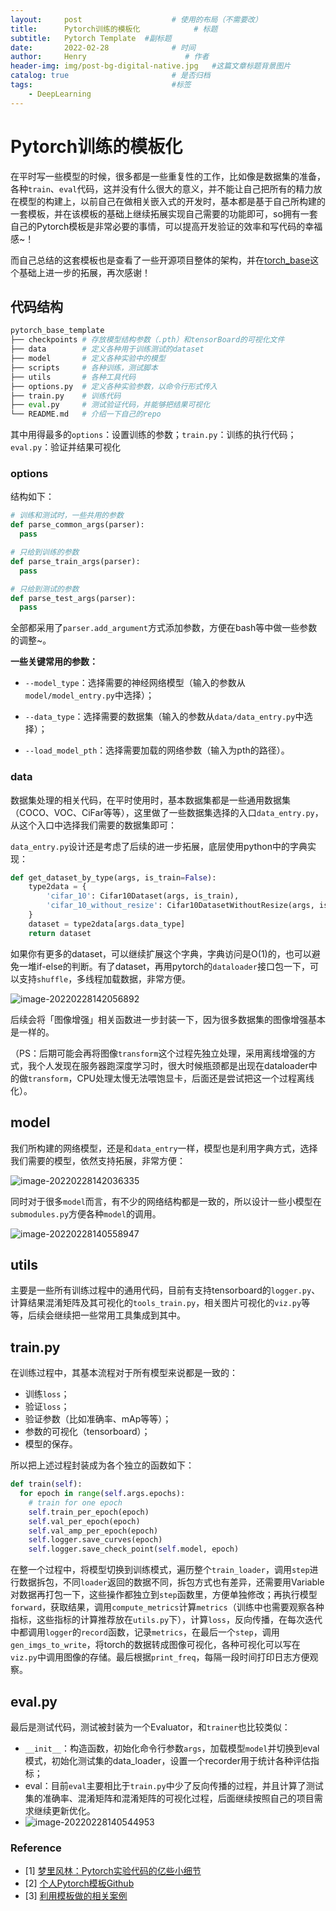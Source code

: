 ```yaml
---
layout:     post                    # 使用的布局（不需要改）
title:      Pytorch训练的模板化            # 标题 
subtitle:   Pytorch Template  #副标题
date:       2022-02-28              # 时间
author:     Henry                      # 作者
header-img: img/post-bg-digital-native.jpg   #这篇文章标题背景图片
catalog: true                       # 是否归档
tags:                               #标签
    - DeepLearning
---
```


# Pytorch训练的模板化

在平时写一些模型的时候，很多都是一些重复性的工作，比如像是数据集的准备，各种`train`、`eval`代码，这并没有什么很大的意义，并不能让自己把所有的精力放在模型的构建上，以前自己在做相关嵌入式的开发时，基本都是基于自己所构建的一套模板，并在该模板的基础上继续拓展实现自己需要的功能即可，so拥有一套自己的Pytorch模板是非常必要的事情，可以提高开发验证的效率和写代码的幸福感~！

而自己总结的这套模板也是查看了一些开源项目整体的架构，并在[torch_base](https://github.com/ahangchen/torch_base)这个基础上进一步的拓展，再次感谢！

## 代码结构

```python
pytorch_base_template
├── checkpoints # 存放模型结构参数（.pth）和tensorBoard的可视化文件
├── data        # 定义各种用于训练测试的dataset
├── model       # 定义各种实验中的模型
├── scripts     # 各种训练，测试脚本
├── utils       # 各种工具代码
├── options.py  # 定义各种实验参数，以命令行形式传入
├── train.py    # 训练代码
├── eval.py     # 测试验证代码，并能够把结果可视化
└── README.md   # 介绍一下自己的repo
```

其中用得最多的`options`：设置训练的参数；`train.py`：训练的执行代码；`eval.py`：验证并结果可视化

### options

结构如下：

```python
# 训练和测试时，一些共用的参数
def parse_common_args(parser):
  pass

# 只给到训练的参数
def parse_train_args(parser):
  pass

# 只给到测试的参数
def parse_test_args(parser):
  pass
```

全部都采用了`parser.add_argument`方式添加参数，方便在bash等中做一些参数的调整~。

**一些关键常用的参数：**

- `--model_type`：选择需要的神经网络模型（输入的参数从`model/model_entry.py`中选择）；
- `--data_type`：选择需要的数据集（输入的参数从`data/data_entry.py`中选择）；

- `--load_model_pth`：选择需要加载的网络参数（输入为pth的路径）。

### data

数据集处理的相关代码，在平时使用时，基本数据集都是一些通用数据集（COCO、VOC、CiFar等等），这里做了一些数据集选择的入口`data_entry.py`，从这个入口中选择我们需要的数据集即可：

`data_entry.py`设计还是考虑了后续的进一步拓展，底层使用python中的字典实现：

```python
def get_dataset_by_type(args, is_train=False):
    type2data = {
        'cifar_10': Cifar10Dataset(args, is_train),
        'cifar_10_without_resize': Cifar10DatasetWithoutResize(args, is_train)
    }
    dataset = type2data[args.data_type]
    return dataset
```

如果你有更多的dataset，可以继续扩展这个字典，字典访问是O(1)的，也可以避免一堆if-else的判断。有了dataset，再用pytorch的`dataloader`接口包一下，可以支持`shuffle`，多线程加载数据，非常方便。

![image-20220228142056892](https://tva1.sinaimg.cn/large/e6c9d24egy1gzt7e2iov0j20vz0u0mz9.jpg)

后续会将「图像增强」相关函数进一步封装一下，因为很多数据集的图像增强基本是一样的。

（PS：后期可能会再将图像`transform`这个过程先独立处理，采用离线增强的方式，我个人发现在服务器跑深度学习时，很大时候瓶颈都是出现在dataloader中的做`transform`，CPU处理太慢无法喂饱显卡，后面还是尝试把这一个过程离线化）。

## model

我们所构建的网络模型，还是和`data_entry`一样，模型也是利用字典方式，选择我们需要的模型，依然支持拓展，非常方便：

![image-20220228142036335](https://tva1.sinaimg.cn/large/e6c9d24egy1gzt7dzpp9vj20w30u0400.jpg)

同时对于很多`model`而言，有不少的网络结构都是一致的，所以设计一些小模型在`submodules.py`方便各种`model`的调用。

![image-20220228140558947](https://tva1.sinaimg.cn/large/e6c9d24egy1gzt73cl15mj208c05g746.jpg)

## utils

主要是一些所有训练过程中的通用代码，目前有支持tensorboard的`logger.py`、计算结果混淆矩阵及其可视化的`tools_train.py`，相关图片可视化的`viz.py`等等，后续会继续把一些常用工具集成到其中。



## train.py

在训练过程中，其基本流程对于所有模型来说都是一致的：

- 训练`loss`；
- 验证`loss`；
- 验证参数（比如准确率、mAp等等）；
- 参数的可视化（tensorboard）；
- 模型的保存。

所以把上述过程封装成为各个独立的函数如下：

```python
def train(self):
  for epoch in range(self.args.epochs):
    # train for one epoch
    self.train_per_epoch(epoch)
    self.val_per_epoch(epoch)
    self.val_amp_per_epoch(epoch)
    self.logger.save_curves(epoch)
    self.logger.save_check_point(self.model, epoch)
```

在整一个过程中，将模型切换到训练模式，遍历整个`train_loader`，调用`step`进行数据拆包，不同`loader`返回的数据不同，拆包方式也有差异，还需要用Variable对数据再打包一下，这些操作都独立到`step`函数里，方便单独修改；再执行模型`forward`，获取结果，调用`compute_metrics`计算`metrics`（训练中也需要观察各种指标，这些指标的计算推荐放在`utils.py`下），计算`loss`，反向传播，在每次迭代中都调用`logger`的`record`函数，记录`metrics`，在最后一个`step`，调用`gen_imgs_to_write`，将torch的数据转成图像可视化，各种可视化可以写在`viz.py`中调用图像的存储。最后根据`print_freq`，每隔一段时间打印日志方便观察。

## eval.py

最后是测试代码，测试被封装为一个Evaluator，和`trainer`也比较类似：

- `__init__`：构造函数，初始化命令行参数`args`，加载模型`model`并切换到eval模式，初始化测试集的data_loader，设置一个recorder用于统计各种评估指标；
- eval：目前`eval`主要相比于`train.py`中少了反向传播的过程，并且计算了测试集的准确率、混淆矩阵和混淆矩阵的可视化过程，后面继续按照自己的项目需求继续更新优化。
- ![image-20220228140544953](https://tva1.sinaimg.cn/large/e6c9d24egy1gzt73fcec0j20hs0dcq3p.jpg)

### Reference
- [1] [梦里风林：Pytorch实验代码的亿些小细节](https://blog.cweihang.io/ml/ncs/torch_best_practice#utils)
- [2] [个人Pytorch模板Github](https://arxiv.org/abs/1910.10750)
- [3] [利用模板做的相关案例](https://arxiv.org/abs/1901.02970)